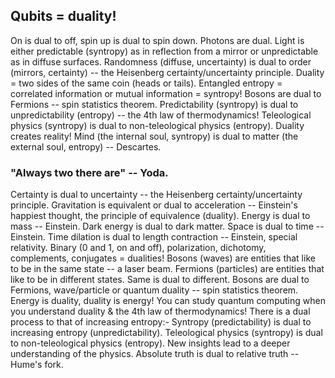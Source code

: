 ## Qubits = duality! 

On is dual to off, spin up is dual to spin down.
Photons are dual. Light is either predictable (syntropy) as in reflection from a mirror or unpredictable as in diffuse surfaces. Randomness (diffuse, uncertainty) is dual to order (mirrors, certainty) -- the Heisenberg certainty/uncertainty principle.
Duality = two sides of the same coin (heads or tails).
Entangled entropy = correlated information or mutual information = syntropy!
Bosons are dual to Fermions -- spin statistics theorem.
Predictability (syntropy) is dual to unpredictability (entropy) -- the 4th law of thermodynamics!
Teleological physics (syntropy) is dual to non-teleological physics (entropy).
Duality creates reality!
Mind (the internal soul, syntropy) is dual to matter (the external soul, entropy) -- Descartes.

### "Always two there are" -- Yoda.


Certainty is dual to uncertainty -- the Heisenberg certainty/uncertainty principle.
Gravitation is equivalent or dual to acceleration -- Einstein's happiest thought, the principle of equivalence (duality).
Energy is dual to mass -- Einstein.
Dark energy is dual to dark matter.
Space is dual to time -- Einstein.
Time dilation is dual to length contraction -- Einstein, special relativity.
Binary (0 and 1, on and off), polarization, dichotomy, complements, conjugates = dualities!
Bosons (waves) are entities that like to be in the same state -- a laser beam.
Fermions (particles) are entities that like to be in different states.
Same is dual to different.
Bosons are dual to Fermions, wave/particle or quantum duality -- spin statistics theorem.
Energy is duality, duality is energy!
You can study quantum computing when you understand duality & the 4th law of thermodynamics!
There is a dual process to that of increasing entropy:-
Syntropy (predictability) is dual to increasing entropy (unpredictability).
Teleological physics (syntropy) is dual to non-teleological physics (entropy).
New insights lead to a deeper understanding of the physics.
Absolute truth is dual to relative truth -- Hume's fork.

